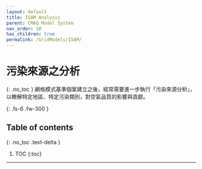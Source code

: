 ```yaml
---
layout: default
title: ISAM Analysis
parent: CMAQ Model System
nav_order: 10
has_children: true
permalink: /GridModels/ISAM/
---
```


# 污染來源之分析
{: .no_toc }
網格模式基準個案建立之後，經常需要進一步執行「污染來源分析」，以瞭解特定地區、特定污染類別，對空氣品質的影響與貢獻。

{: .fs-6 .fw-300 }

## Table of contents
{: .no_toc .text-delta }

1. TOC
{:toc}

---




